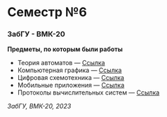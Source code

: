 # Семестр №6
### ЗабГУ - ВМК-20

**Предметы, по которым были работы**
+ Теория автоматов — [Ссылка](automata_theory/)
+ Компьютерная графика — [Ссылка](computer_graphics/)
+ Цифровая схемотехника — [Ссылка](digital_circuitry/)
+ Мобильные приложения — [Ссылка](mobile_applications/)
+ Протоколы вычислительных систем — [Ссылка](computer_systems/)

*ЗабГУ, ВМК-20, 2023*
